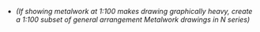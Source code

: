 - _(If showing metalwork at <span class="highlight-red">1:100</span> makes drawing graphically heavy, create a <span class="highlight-red">1:100</span> subset of general arrangement Metalwork drawings in N series)_
